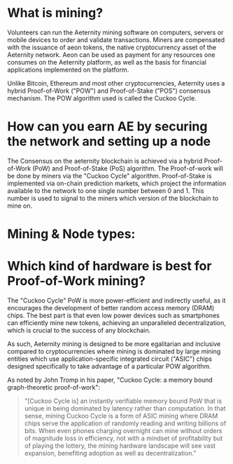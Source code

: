 # What is mining?

Volunteers can run the Aeternity mining software on computers, servers or mobile devices to order and validate transactions. Miners are compensated with the issuance of aeon tokens, the native cryptocurrency asset of the Aeternity network. Aeon can be used as payment for any resources one consumes on the Aeternity platform, as well as the basis for financial applications implemented on the platform.

Unlike Bitcoin, Ethereum and most other cryptocurrencies, Aeternity uses a hybrid Proof-of-Work ("POW") and Proof-of-Stake ("POS") consensus mechanism. The POW algorithm used is called the Cuckoo Cycle.

# How can you earn AE by securing the network and setting up a node

The Consensus on the aeternity blockchain is achieved via a hybrid Proof-of-Work (PoW) and Proof-of-Stake (PoS) algorithm. The Proof-of-work will be done by miners via the "Cuckoo Cycle" algorithm. Proof-of-Stake is implemented via on-chain prediction markets, which project the information available to the network to one single number between 0 and 1. This number is used to signal to the miners which version of the blockchain to mine on.

# Mining & Node types:

# Which kind of hardware is best for Proof-of-Work mining?

The "Cuckoo Cycle" PoW is more power-efficient and indirectly useful, as it encourages the development of better random access memory (DRAM) chips. The best part is that even low power devices such as smartphones can efficiently mine new tokens, achieving an unparalleled decentralization, which is crucial to the success of any blockchain.

As such, Aeternity mining is designed to be more egalitarian and inclusive compared to cryptocurrencies where mining is dominated by large mining entities which use application-specific integrated circuit ("ASIC") chips designed specifically to take advantage of a particular POW algorithm.

As noted by John Tromp in his paper, "Cuckoo Cycle: a memory bound graph-theoretic proof-of-work":
>”[Cuckoo Cycle is] an instantly verifiable memory bound PoW that is unique in being dominated by latency rather than computation. In that sense, mining Cuckoo Cycle is a form of ASIC mining where DRAM chips serve the application of randomly reading and writing billions of bits. When even phones charging overnight can mine without orders of magnitude loss in efficiency, not with a mindset of profitability but of playing the lottery, the mining hardware landscape will see vast expansion, benefiting adoption as well as decentralization.”